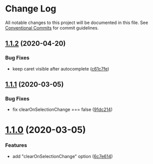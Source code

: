 # Change Log

All notable changes to this project will be documented in this file.
See [Conventional Commits](https://conventionalcommits.org) for commit guidelines.

## [1.1.2](https://github.com/Teamwork/autocomplete/compare/@teamwork/autocomplete-core@1.1.1...@teamwork/autocomplete-core@1.1.2) (2020-04-20)


### Bug Fixes

* keep caret visible after autocomplete ([c61c7fe](https://github.com/Teamwork/autocomplete/commit/c61c7fe56d606b4c9153c2ccee865caa70a1fad8))





## [1.1.1](https://github.com/Teamwork/autocomplete/compare/@teamwork/autocomplete-core@1.1.0...@teamwork/autocomplete-core@1.1.1) (2020-03-05)


### Bug Fixes

* fix clearOnSelectionChange === false ([91dc214](https://github.com/Teamwork/autocomplete/commit/91dc2142a2084f9ef69063ba204eb687138372a0))





# [1.1.0](https://github.com/Teamwork/autocomplete/compare/@teamwork/autocomplete-core@1.0.0...@teamwork/autocomplete-core@1.1.0) (2020-03-05)


### Features

* add "clearOnSelectionChange" option ([6c7e614](https://github.com/Teamwork/autocomplete/commit/6c7e614d0d0552dc22f69bf50b0bc1292dbd6536))
